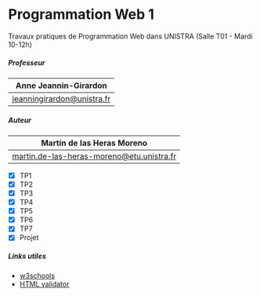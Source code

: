 # Programmation Web 1

Travaux pratiques de Programmation Web dans UNISTRA (Salle T01 - Mardi 10-12h)

##### Professeur
| Anne Jeannin-Girardon
| --------------------------
| jeanningirardon@unistra.fr

##### Auteur
| Martín de las Heras Moreno
| --------------------------
|martin.de-las-heras-moreno@etu.unistra.fr

 - [x] TP1
 - [x] TP2
 - [x] TP3
 - [x] TP4
 - [x] TP5
 - [x] TP6
 - [x] TP7
 - [x] Projet

##### Links utiles
 - [w3schools](w3schools.com)
 - [HTML validator](https://validator.w3.org/#validate_by_upload)
